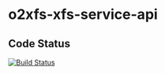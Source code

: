# o2xfs-xfs-service-api

## Code Status

[![Build Status](https://travis-ci.com/AndreasFagschlunger/o2xfs-xfs-service-api.svg?branch=develop)](https://travis-ci.com/AndreasFagschlunger/o2xfs-xfs-service-api)